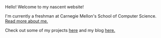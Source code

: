 
Hello! Welcome to my nascent website!

I'm currently a freshman at Carnegie Mellon's School of Computer Science. [Read more about me.](about.html)

Check out some of my projects [here](projects.html) and my blog [here.](my-blog)

